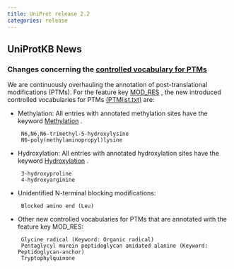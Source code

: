 ```yaml
---
title: UniProt release 2.2
categories: release
---
```


## UniProtKB News

### Changes concerning the [controlled vocabulary for PTMs](http://www.uniprot.org/docs/ptmlist)

We are continuously overhauling the annotation of post-translational modifications (PTMs). For the feature key [MOD\_RES](http://www.uniprot.org/manual/mod_res) , the new introduced controlled vocabularies for PTMs [(PTMlist.txt)](http://www.uniprot.org/docs/ptmlist) are:

-   Methylation: All entries with annotated methylation sites have the keyword [Methylation](http://www.uniprot.org/keywords/KW-0488) .

         N6,N6,N6-trimethyl-5-hydroxylysine
         N6-poly(methylaminopropyl)lysine

-   Hydroxylation: All entries with annotated hydroxylation sites have the keyword [Hydroxylation](http://www.uniprot.org/keywords/KW-0379) .

         3-hydroxyproline
         4-hydroxyarginine

-   Unidentified N-terminal blocking modifications:

         Blocked amino end (Leu)

-   Other new controlled vocabularies for PTMs that are annotated with the feature key MOD\_RES:

         Glycine radical (Keyword: Organic radical)
         Pentaglycyl murein peptidoglycan amidated alanine (Keyword: Peptidoglycan-anchor)
         Tryptophylquinone
